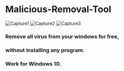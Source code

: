 # Malicious-Removal-Tool

![Capture1](https://user-images.githubusercontent.com/62477193/92607997-1eebe580-f2b5-11ea-8c85-ca99013619d0.PNG)
![Capture2](https://user-images.githubusercontent.com/62477193/92608204-5bb7dc80-f2b5-11ea-96af-0fc766865feb.PNG)
![Capture3](https://user-images.githubusercontent.com/62477193/92608214-5d81a000-f2b5-11ea-8fa9-5aaeca71bc11.PNG)

### Remove all virus from your windows for free,
### without installing any program.
### Work for Windows 10.

